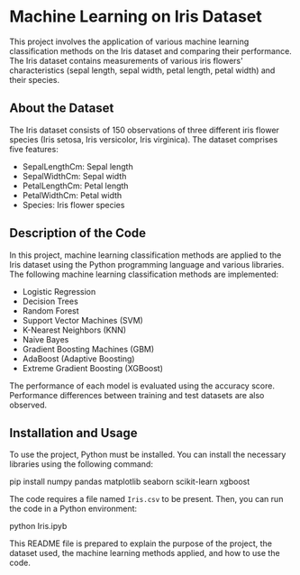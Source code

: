 # Machine Learning on Iris Dataset

This project involves the application of various machine learning classification methods on the Iris dataset and comparing their performance. The Iris dataset contains measurements of various iris flowers' characteristics (sepal length, sepal width, petal length, petal width) and their species.

## About the Dataset

The Iris dataset consists of 150 observations of three different iris flower species (Iris setosa, Iris versicolor, Iris virginica). The dataset comprises five features:

- SepalLengthCm: Sepal length
- SepalWidthCm: Sepal width
- PetalLengthCm: Petal length
- PetalWidthCm: Petal width
- Species: Iris flower species

## Description of the Code

In this project, machine learning classification methods are applied to the Iris dataset using the Python programming language and various libraries. The following machine learning classification methods are implemented:

- Logistic Regression
- Decision Trees
- Random Forest
- Support Vector Machines (SVM)
- K-Nearest Neighbors (KNN)
- Naive Bayes
- Gradient Boosting Machines (GBM)
- AdaBoost (Adaptive Boosting)
- Extreme Gradient Boosting (XGBoost)

The performance of each model is evaluated using the accuracy score. Performance differences between training and test datasets are also observed.

## Installation and Usage

To use the project, Python must be installed. You can install the necessary libraries using the following command:

pip install numpy pandas matplotlib seaborn scikit-learn xgboost

The code requires a file named `Iris.csv` to be present. Then, you can run the code in a Python environment:

python Iris.ipyb

This README file is prepared to explain the purpose of the project, the dataset used, the machine learning methods applied, and how to use the code. 

